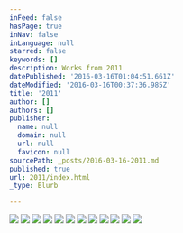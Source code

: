 ```yaml
---
inFeed: false
hasPage: true
inNav: false
inLanguage: null
starred: false
keywords: []
description: Works from 2011
datePublished: '2016-03-16T01:04:51.661Z'
dateModified: '2016-03-16T00:37:36.985Z'
title: '2011'
author: []
authors: []
publisher:
  name: null
  domain: null
  url: null
  favicon: null
sourcePath: _posts/2016-03-16-2011.md
published: true
url: 2011/index.html
_type: Blurb

---
```

![](https://the-grid-user-content.s3-us-west-2.amazonaws.com/48a49b47-a552-4e9b-ada5-4dd152f6badf.jpg)
![](https://the-grid-user-content.s3-us-west-2.amazonaws.com/87cf57df-a506-4d94-8c04-b161c1f79621.jpg)
![](https://the-grid-user-content.s3-us-west-2.amazonaws.com/a2e9faf1-daab-4871-a5f6-74b69a2b65a6.jpg)
![](https://the-grid-user-content.s3-us-west-2.amazonaws.com/80ba163a-55a3-47ec-9d01-627378134fe2.jpg)
![](https://the-grid-user-content.s3-us-west-2.amazonaws.com/18071377-f5ca-4c1d-a3b4-63bdd6003601.jpg)
![](https://the-grid-user-content.s3-us-west-2.amazonaws.com/9969742c-5ff4-4e24-a03e-13115b383096.jpg)
![](https://the-grid-user-content.s3-us-west-2.amazonaws.com/9d51f1bb-336b-4652-b2ff-4a4665025afd.jpg)
![](https://the-grid-user-content.s3-us-west-2.amazonaws.com/2a29f065-fdc6-435c-b1ee-9a83e271d5ea.jpg)
![](https://the-grid-user-content.s3-us-west-2.amazonaws.com/9489ee8a-6974-422c-adcd-9007c00552ae.jpg)
![](https://the-grid-user-content.s3-us-west-2.amazonaws.com/61953d43-b314-45f1-8a5a-498dc2e1a908.jpg)
![](https://the-grid-user-content.s3-us-west-2.amazonaws.com/14aac025-8b79-4a2d-ba8d-94ace5d52cd3.jpg)
![](https://the-grid-user-content.s3-us-west-2.amazonaws.com/1ee6c3d8-eba1-4353-87b4-16859eb42124.jpg)